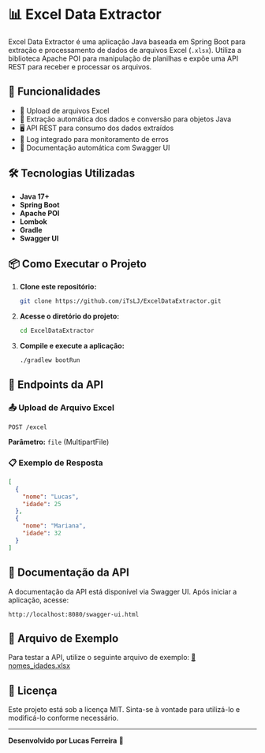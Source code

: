 # 📊 Excel Data Extractor

Excel Data Extractor é uma aplicação Java baseada em Spring Boot para extração e processamento de dados de arquivos Excel (`.xlsx`). Utiliza a biblioteca Apache POI para manipulação de planilhas e expõe uma API REST para receber e processar os arquivos.

## 🚀 Funcionalidades
- 📂 Upload de arquivos Excel
- 🔄 Extração automática dos dados e conversão para objetos Java
- 🖥️ API REST para consumo dos dados extraídos
- 📝 Log integrado para monitoramento de erros
- 📑 Documentação automática com Swagger UI

## 🛠 Tecnologias Utilizadas
- **Java 17+**
- **Spring Boot**
- **Apache POI**
- **Lombok**
- **Gradle**
- **Swagger UI**

## 📦 Como Executar o Projeto

1. **Clone este repositório:**
   ```bash
   git clone https://github.com/iTsLJ/ExcelDataExtractor.git
   ```
2. **Acesse o diretório do projeto:**
   ```bash
   cd ExcelDataExtractor
   ```
3. **Compile e execute a aplicação:**
   ```bash
   ./gradlew bootRun
   ```

## 📡 Endpoints da API

### 📤 Upload de Arquivo Excel
```http
POST /excel
```
**Parâmetro:** `file` (MultipartFile)

### 📋 Exemplo de Resposta
```json
[
  {
    "nome": "Lucas",
    "idade": 25
  },
  {
    "nome": "Mariana",
    "idade": 32
  }
]
```

## 📖 Documentação da API
A documentação da API está disponível via Swagger UI. Após iniciar a aplicação, acesse:
```
http://localhost:8080/swagger-ui.html
```

## 📁 Arquivo de Exemplo
Para testar a API, utilize o seguinte arquivo de exemplo:
[📄 nomes_idades.xlsx](exemple/nomes_idades.xlsx)

## 📜 Licença
Este projeto está sob a licença MIT. Sinta-se à vontade para utilizá-lo e modificá-lo conforme necessário.

---
**Desenvolvido por Lucas Ferreira** 🚀

